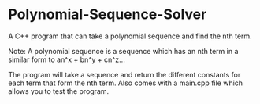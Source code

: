 # Polynomial-Sequence-Solver
A C++ program that can take a polynomial sequence and find the nth term.

Note: A polynomial sequence is a sequence which has an nth term in a similar form to an^x + bn^y + cn^z...

The program will take a sequence and return the different constants for each term that form the nth term. Also comes with a main.cpp file which allows you to test the program.
